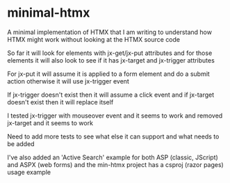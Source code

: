# minimal-htmx
A minimal implementation of HTMX that I am writing to understand how HTMX might work without looking at the HTMX source code

So far it will look for elements with jx-get/jx-put attributes and for those elements it will also look to see if it has jx-target and jx-trigger attributes

For jx-put it will assume it is applied to a form element and do a submit action otherwise it will use jx-trigger event

If jx-trigger doesn't exist then it will assume a click event and if jx-target doesn't exist then it will replace itself

I tested jx-trigger with mouseover event and it seems to work and removed jx-target and it seems to work

Need to add more tests to see what else it can support and what needs to be added

I've also added an 'Active Search' example for both ASP (classic, JScript) and ASPX (web forms) and the min-htmx project has a csproj (razor pages) usage example
